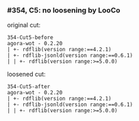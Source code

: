 ### #354, C5: no loosening by LooCo
original cut:

```
354-Cut5-before
agora-wot - 0.2.20
| +- rdflib(version range:==4.2.1)
| +- rdflib-jsonld(version range:==0.6.1)
| | +- rdflib(version range:>=5.0.0)
```




loosened cut:
```
354-Cut5-after
agora-wot - 0.2.20
| +- rdflib(version range:==4.2.1) 
| +- rdflib-jsonld(version range:==0.6.1)
| | +- rdflib(version range:>=5.0.0)
```


